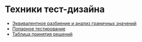 # Техники тест-дизайна
- [Эквивалентное разбиение и анализ граничных значений](https://docs.google.com/spreadsheets/d/1b48yItNkuuqIyg_FAV1TzyLUFHh95EziPvvvvmk6TOk/edit?usp=sharing)
- [Попарное тестирование](https://docs.google.com/spreadsheets/d/1kh_jm9GR_IJTaf5u3GwcSvpYS7zZBrIFs_F0s-4q6ww/edit?usp=sharing)
- [Таблица принятия решений](https://docs.google.com/spreadsheets/d/1ri3TFL6_sCifCjTO50U7NNEyNN0lTjf66Q09a-MEU9A/edit?usp=sharing)
